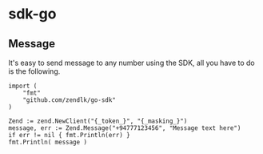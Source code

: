 # sdk-go

## Message

It's easy to send message to any number using the SDK, all you have to do is the following.

```
import (
    "fmt"
    "github.com/zendlk/go-sdk"
)

Zend := zend.NewClient("{_token_}", "{_masking_}")
message, err := Zend.Message("+94777123456", "Message text here")
if err != nil { fmt.Println(err) }
fmt.Println( message )
```
